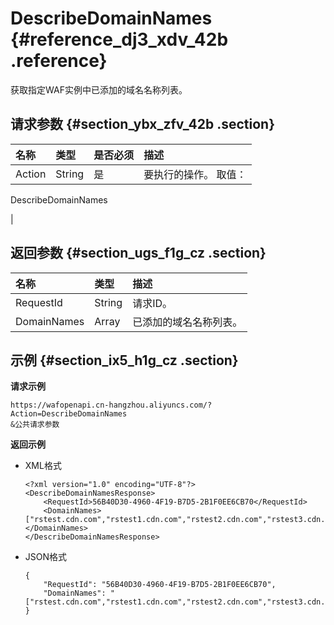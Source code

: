 # DescribeDomainNames {#reference_dj3_xdv_42b .reference}

获取指定WAF实例中已添加的域名名称列表。

## 请求参数 {#section_ybx_zfv_42b .section}

|名称|类型|是否必须|描述|
|:-|:-|:---|:-|
|Action|String|是| 要执行的操作。 取值：

 DescribeDomainNames

 |

## 返回参数 {#section_ugs_f1g_cz .section}

|名称|类型|描述|
|:-|:-|:-|
|RequestId|String|请求ID。|
|DomainNames|Array|已添加的域名名称列表。|

## 示例 {#section_ix5_h1g_cz .section}

**请求示例**

``` {#createVPCpub}
https://wafopenapi.cn-hangzhou.aliyuncs.com/?Action=DescribeDomainNames
&公共请求参数
```

**返回示例**

-   XML格式

    ```
    <?xml version="1.0" encoding="UTF-8"?>
    <DescribeDomainNamesResponse>
        <RequestId>56B40D30-4960-4F19-B7D5-2B1F0EE6CB70</RequestId>
        <DomainNames>["rstest.cdn.com","rstest1.cdn.com","rstest2.cdn.com","rstest3.cdn.com"]</DomainNames>
    </DescribeDomainNamesResponse>
    ```

-   JSON格式

    ```
    { 
        "RequestId": "56B40D30-4960-4F19-B7D5-2B1F0EE6CB70", 
        "DomainNames": "["rstest.cdn.com","rstest1.cdn.com","rstest2.cdn.com","rstest3.cdn.com"]"
    }
    ```


